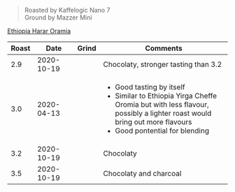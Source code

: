 > Roasted by Kaffelogic Nano 7<br>
> Ground by Mazzer Mini

[Ethiopia Harar Oramia](https://www.greenbeanhouse.co.nz/product/EthiopiaHararOromiaFTO)

| Roast | Date       | Grind | Comments |
|-------|------------|-------|----------
| 2.9   | 2020-10-19 |  | Chocolaty, stronger tasting than 3.2
| 3.0   | 2020-04-13 |  | <ul><li>Good tasting by itself</li><li>Similar to Ethiopia Yirga Cheffe Oromia but with less flavour,<br>possibly a lighter roast would bring out more flavours</li><li>Good pontential for blending</li></ul>
| 3.2   | 2020-10-19 |  | Chocolaty
| 3.5   | 2020-10-19 |  | Chocolaty and charcoal

